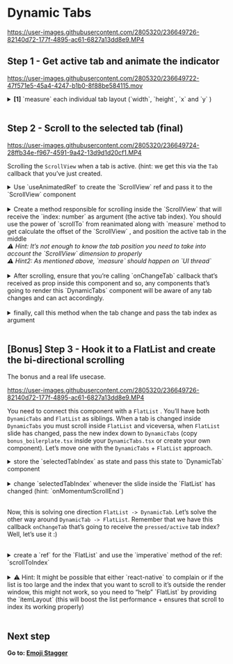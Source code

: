 # Dynamic Tabs

https://user-images.githubusercontent.com/2805320/236649726-82140d72-177f-4895-ac61-6827a13dd8e9.MP4

## Step 1 - Get active tab and animate the indicator

https://user-images.githubusercontent.com/2805320/236649722-47f571e5-45a4-4247-b1b0-8f88be584115.mov

<details>
<summary>
  <b>[1]</b> `measure` each individual tab layout (`width`, `height`, `x` and `y` )
</summary>

<br />
<details>
<summary>
  let’s use `useAnimatedRef()` inside each `Tab` element and pass it to the view
</summary>

```tsx
const tabRef = useAnimatedRef<View>()
<View
 style={styles.tab}
 ref={tabRef}
/>
```

</details>
<br />
<details>
<summary>
  create a method that will use `measure` from reanimated. In order to `measure` a ref, this method should run on `UI Thread` so you need to use `runOnUI` . After you have the measurements, add a callback prop to the `Tab` component and pass the `measurements` as parameter.
</summary>

```tsx
type TabsProps = {
  // other props
  onActive: (measurements: MeasuredDimensions) => void;
};

const sendMeasurements = () => {
  runOnUI(() => {
    const measurements = measure(tabRef);
    runOnJS(onActive)(measurements);
  })();
};
```

</details>
<br />
<details>
<summary>
  Now, we need to call the method responsible for measuring the tab ref whenever `isActiveTabIndex` props is `true` or when the `Tab` is initially loaded (first mount)
</summary>

```tsx
useEffect(() => {
  // Send measurements when the active tab changes. This callback is necessary
  // because we need the tab measurements in order to animate the indicator
  // and the position of the scroll
  if (isActiveTabIndex) {
    sendMeasurements()
  }
  // eslint-disable-next-line react-hooks/exhaustive-deps
}, [isActiveTabIndex])

<View
  style={styles.tab}
  ref={tabRef}
  onLayout={() => {
    // This is needed because we can't send the initial render measurements
    // without hooking into `onLayout`. When the tab first mounts, we are
    // informing its parent and send the measurements.
    if (isActiveTabIndex) {
      sendMeasurements()
    }
  }}
>

// Inside parent where we display the tab
// add `onActive` prop as such
<Tab
  // the other props
  onActive={(measurements) => {
    // leave it empty for now
  }}
/>
```

</details>
<br />
<details>
<summary>
  After we have the active `Tab` measurements and the `Tab` is prepared to send the measurements whenever its active, we want to store these measurements. Create a `sharedValue` inside the `DynamicTabs` component to store these measurements
</summary>

```tsx
import type { MeasuredDimensions } from "react-native-reanimated";
const tabMeasurements = useSharedValue<MeasuredDimensions | null>(null);
```

</details>
<br />
<details>
<summary>
  Inside the callback prop that we’re passing down to the `Tab` component, change `tabMeasurement.value`  shared value when this callback gets called from the `Tab` component with the new measurements.
</summary>

```tsx
// Where we display the tab add `onActive` prop as such
<Tab
  // the other props
  onActive={(measurements) => {
    tabMeasurements.value = measurements;
  }}
/>
```

</details>
<br />
<details>
<summary>
  Animate `indicator` component based on the tab measurements shared value
</summary>

<br />
<details>
<summary>
  pass `tab` measurement shared value as prop
</summary>

```tsx
<Indicator selectedTabMeasurements={tabMeasurements} />;

function Indicator({
  selectedTabMeasurements,
}: {
  selectedTabMeasurements: SharedValue<MeasuredDimensions | null>;
}) {}
```

</details>
<br />
<details>
<summary>
  use this to animate the indicator using `useAnimatedStyle` for `left` and `width` style properties (Tip: take into account that tab measurements might be missing)
</summary>

```tsx
const stylez = useAnimatedStyle(() => {
  if (!selectedTabMeasurements?.value) {
    return {};
  }

  const { x, width } = selectedTabMeasurements.value;

  return {
    left: withTiming(x),
    width: withTiming(width),
  };
});
```

</details>
</details>
</details>
<br/>

## Step 2 - Scroll to the selected tab (final)

https://user-images.githubusercontent.com/2805320/236649724-28ffb34e-f967-4591-9a42-13d9d1d20cf1.MP4

Scrolling the `ScrollView` when a tab is active. (hint: we get this via the `Tab` callback that you’ve just created.

<details>
<summary>
  Use `useAnimatedRef` to create the `ScrollView` ref and pass it to the `ScrollView` component
</summary>
<br />

```tsx
const scrollViewRef = useAnimatedRef<ScrollView>()

<ScrollView
  ref={scrollViewRef}
  // other props
/>
```

</details>
<br/>

<details>
<summary>
  Create a method responsible for scrolling inside the `ScrollView` that will receive the `index: number` as argument (the active tab index). You should use the power of `scrollTo` from reanimated along with `measure` method to get calculate the offset of the `ScrollView` , and position the active tab in the middle
  <br />
  <i>⚠️ Hint: It’s not enough to know the tab position you need to take into account the `ScrollView` dimension to properly</i>
  <br />
  <i>⚠ Hint2: As mentioned above, `measure` should happen on `UI thread`</i>
</summary>
<br />

```tsx
const scrollToTab = (index: number) => {
  runOnUI(() => {
    const scrollViewDimensions: MeasuredDimensions = measure(scrollViewRef);

    if (!scrollViewDimensions || !tabMeasurements.value) {
      return;
    }

    scrollTo(
      scrollViewRef,
      tabMeasurements.value.x -
        // this is how to place the item in the middle
        (scrollViewDimensions.width - tabMeasurements.value.width) / 2,
      0,
      true,
    );
  })();
};
```

</details>
<br/>
<details>
<summary>
  After scrolling, ensure that you’re calling `onChangeTab` callback that’s received as prop inside this component and so, any components that’s going to render this `DynamicTabs` component will be aware of any tab changes and can act accordingly.
</summary>
<br />

```tsx
// call onChangeTab after `scrollTo` is called.
if (onChangeTab) {
  runOnJS(onChangeTab)(index);
}
```

</details>
<br/>
<details>
<summary>
  finally, call this method when the tab change and pass the tab index as argument
</summary>
<br />

```tsx
onActive={(measurements) => {
  tabMeasurements.value = measurements
  scrollToTab(index) // <--- add this
}}
```

</details>
<br/>

## [Bonus] Step 3 - Hook it to a FlatList and create the bi-directional scrolling

The bonus and a real life usecase.

https://user-images.githubusercontent.com/2805320/236649726-82140d72-177f-4895-ac61-6827a13dd8e9.MP4

You need to connect this component with a `FlatList` . You’ll have both `DynamicTabs` and `FlatList` as siblings. When a tab is changed inside `DynamicTabs` you must scroll inside `FlatList` and viceversa, when `FlatList` slide has changed, pass the new index down to `DynamicTabs` (copy `bonus_boilerplate.tsx` inside your `DynamicTabs.tsx` or create your own component). Let’s move one with the `DynamicTabs` + `FlatList` approach.

<details>
<summary>
  store the `selectedTabIndex` as state and pass this state to `DynamicTab` component
</summary>

```tsx
const [selectedTabIndex, setSelectedTabIndex] = useState(0)
<DynamicTabs
  selectedTabIndex={selectedTabIndex}
/>
```

</details>
<br />

<details>
<summary>
change `selectedTabIndex` whenever the slide inside the `FlatList` has changed (hint: `onMomentumScrollEnd`)
</summary>

```tsx
<FlatList
  // other props
  onMomentumScrollEnd={(ev) => {
    setSelectedTabIndex(Math.floor(ev.nativeEvent.contentOffset.x / width));
  }}
/>
```

</details>
<br />

Now, this is solving one direction `FlatList -> DynamicTab`. Let’s solve the other way around `DynamicTab -> FlatList`. Remember that we have this callback `onChangeTab` that’s going to receive the `pressed/active` tab index? Well, let’s use it :)

<br />
<details>
<summary>
create a `ref` for the `FlatList` and use the `imperative` method of the ref: `scrollToIndex`
</summary>

```tsx
const ref = useRef<FlatList>(null);

<FlatList
  ref={ref}
  // other props
>

<DynamicTabs
  // other props
  onChangeTab={(index) => {
    ref.current?.scrollToIndex({
      index,
      animated: true,
    })
  }}
/>
```

</details>
<br />
<details>
<summary>
⚠️ Hint: It might be possible that either `react-native` to complain or if the list is too large and the index that you want to scroll to it’s outside the render window, this might not work, so you need to “help” `FlatList` by providing the `itemLayout` (this will boost the list performance + ensures that scroll to index its working properly)
</summary>

```tsx
const { width } = useWindowDimensions()

<FlatList
  // other props
  getItemLayout={(_, index) => ({
    length: width,
    offset: width * index,
    index,
  })}
/>
```

</details>
<br />

## Next step

**Go to: [Emoji Stagger](../4_EmojiStagger/)**

